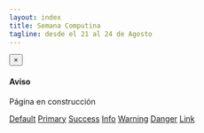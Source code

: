 ```yaml
---
layout: index
title: Semana Computina
tagline: desde el 21 al 24 de Agosto
---
```


<div class="alert alert-dismissible alert-warning">
  <button type="button" class="close" data-dismiss="alert">&times;</button>
  <h4>Aviso</h4>
  <p>Página en construcción</p>
</div>


<div class="well">
<p class="bs-component">
<a href="#" class="btn btn-default">Default</a>
<a href="#" class="btn btn-primary">Primary</a>
<a href="#" class="btn btn-success">Success</a>
<a href="#" class="btn btn-info">Info</a>
<a href="#" class="btn btn-warning">Warning</a>
<a href="#" class="btn btn-danger">Danger</a>
<a href="#" class="btn btn-link">Link</a>
</p>
</div>
